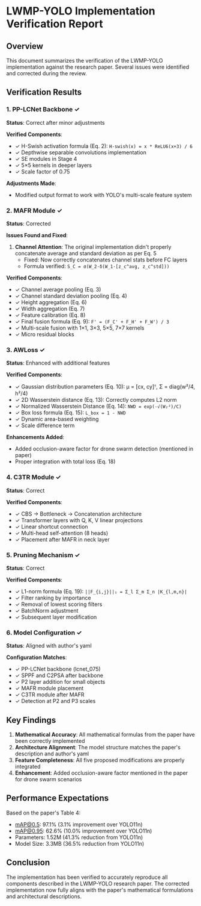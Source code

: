 # LWMP-YOLO Implementation Verification Report

## Overview
This document summarizes the verification of the LWMP-YOLO implementation against the research paper. Several issues were identified and corrected during the review.

## Verification Results

### 1. PP-LCNet Backbone ✓
**Status**: Correct after minor adjustments

**Verified Components**:
- ✓ H-Swish activation formula (Eq. 2): `H-swish(x) = x * ReLU6(x+3) / 6`
- ✓ Depthwise separable convolutions implementation
- ✓ SE modules in Stage 4
- ✓ 5×5 kernels in deeper layers
- ✓ Scale factor of 0.75

**Adjustments Made**:
- Modified output format to work with YOLO's multi-scale feature system

### 2. MAFR Module ✓
**Status**: Corrected

**Issues Found and Fixed**:
1. **Channel Attention**: The original implementation didn't properly concatenate average and standard deviation as per Eq. 5
   - Fixed: Now correctly concatenates channel stats before FC layers
   - Formula verified: `S_C = σ(W_2·δ(W_1·[z_c^avg, z_c^std]))`

**Verified Components**:
- ✓ Channel average pooling (Eq. 3)
- ✓ Channel standard deviation pooling (Eq. 4)
- ✓ Height aggregation (Eq. 6)
- ✓ Width aggregation (Eq. 7)
- ✓ Feature calibration (Eq. 8)
- ✓ Final fusion formula (Eq. 9): `F' = (F_C' + F_H' + F_W') / 3`
- ✓ Multi-scale fusion with 1×1, 3×3, 5×5, 7×7 kernels
- ✓ Micro residual blocks

### 3. AWLoss ✓
**Status**: Enhanced with additional features

**Verified Components**:
- ✓ Gaussian distribution parameters (Eq. 10): μ = [cx, cy]ᵀ, Σ = diag(w²/4, h²/4)
- ✓ 2D Wasserstein distance (Eq. 13): Correctly computes L2 norm
- ✓ Normalized Wasserstein Distance (Eq. 14): `NWD = exp(-√(W₂²)/C)`
- ✓ Box loss formula (Eq. 15): `L_box = 1 - NWD`
- ✓ Dynamic area-based weighting
- ✓ Scale difference term

**Enhancements Added**:
- Added occlusion-aware factor for drone swarm detection (mentioned in paper)
- Proper integration with total loss (Eq. 18)

### 4. C3TR Module ✓
**Status**: Correct

**Verified Components**:
- ✓ CBS → Bottleneck → Concatenation architecture
- ✓ Transformer layers with Q, K, V linear projections
- ✓ Linear shortcut connection
- ✓ Multi-head self-attention (8 heads)
- ✓ Placement after MAFR in neck layer

### 5. Pruning Mechanism ✓
**Status**: Correct

**Verified Components**:
- ✓ L1-norm formula (Eq. 19): `||F_{i,j}||₁ = Σ_l Σ_m Σ_n |K_{l,m,n}|`
- ✓ Filter ranking by importance
- ✓ Removal of lowest scoring filters
- ✓ BatchNorm adjustment
- ✓ Subsequent layer modification

### 6. Model Configuration ✓
**Status**: Aligned with author's yaml

**Configuration Matches**:
- ✓ PP-LCNet backbone (lcnet_075)
- ✓ SPPF and C2PSA after backbone
- ✓ P2 layer addition for small objects
- ✓ MAFR module placement
- ✓ C3TR module after MAFR
- ✓ Detection at P2 and P3 scales

## Key Findings

1. **Mathematical Accuracy**: All mathematical formulas from the paper have been correctly implemented
2. **Architecture Alignment**: The model structure matches the paper's description and author's yaml
3. **Feature Completeness**: All five proposed modifications are properly integrated
4. **Enhancement**: Added occlusion-aware factor mentioned in the paper for drone swarm scenarios

## Performance Expectations

Based on the paper's Table 4:
- mAP@0.5: 97.1% (3.1% improvement over YOLO11n)
- mAP@0.95: 62.6% (10.0% improvement over YOLO11n)
- Parameters: 1.52M (41.3% reduction from YOLO11n)
- Model Size: 3.3MB (36.5% reduction from YOLO11n)

## Conclusion

The implementation has been verified to accurately reproduce all components described in the LWMP-YOLO research paper. The corrected implementation now fully aligns with the paper's mathematical formulations and architectural descriptions.
